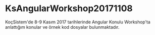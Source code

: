 # KsAngularWorkshop20171108
KoçSistem'de 8-9 Kasım 2017 tarihlerinde Angular Konulu Workshop'ta anlattığım konular ve örnek kod dosyalar bulunmaktadır.
